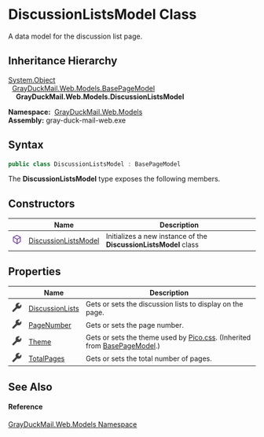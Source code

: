 DiscussionListsModel Class
==========================
A data model for the discussion list page.


Inheritance Hierarchy
---------------------
[System.Object][1]  
  [GrayDuckMail.Web.Models.BasePageModel][2]  
    **GrayDuckMail.Web.Models.DiscussionListsModel**  

  **Namespace:**  [GrayDuckMail.Web.Models][3]  
  **Assembly:** gray-duck-mail-web.exe

Syntax
------

```csharp
public class DiscussionListsModel : BasePageModel
```

The **DiscussionListsModel** type exposes the following members.


Constructors
------------

|                  | Name                      | Description                                                      |
| ---------------- | ------------------------- | ---------------------------------------------------------------- |
| ![Public method] | [DiscussionListsModel][4] | Initializes a new instance of the **DiscussionListsModel** class |


Properties
----------

|                    | Name                 | Description                                                                        |
| ------------------ | -------------------- | ---------------------------------------------------------------------------------- |
| ![Public property] | [DiscussionLists][5] | Gets or sets the discussion lists to display on the page.                          |
| ![Public property] | [PageNumber][6]      | Gets or sets the page number.                                                      |
| ![Public property] | [Theme][7]           | Gets or sets the theme used by [Pico.css][8]. (Inherited from [BasePageModel][2].) |
| ![Public property] | [TotalPages][9]      | Gets or sets the total number of pages.                                            |


See Also
--------

#### Reference
[GrayDuckMail.Web.Models Namespace][3]  

[1]: https://docs.microsoft.com/dotnet/api/system.object
[2]: ../BasePageModel/README.md
[3]: ../README.md
[4]: _ctor.md
[5]: DiscussionLists.md
[6]: PageNumber.md
[7]: ../BasePageModel/Theme.md
[8]: https://picocss.com/docs/themes.html
[9]: TotalPages.md
[Public method]: ../../icons/pubmethod.svg "Public method"
[Public property]: ../../icons/pubproperty.svg "Public property"